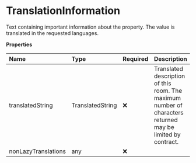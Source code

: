 # TranslationInformation

Text containing important information about the property. The value is translated in the requested languages.

**Properties**

| Name                | Type             | Required | Description                                                                                                |
| :------------------ | :--------------- | :------- | :--------------------------------------------------------------------------------------------------------- |
| translatedString    | TranslatedString | ❌       | Translated description of this room. The maximum number of characters returned may be limited by contract. |
| nonLazyTranslations | any              | ❌       |                                                                                                            |

<!-- This file was generated by liblab | https://liblab.com/ -->
